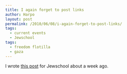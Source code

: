 ```yaml
---
title: I again forget to post links
author: Harpo
layout: post
permalink: /2010/06/08/i-again-forget-to-post-links/
tags:
  - current events
  - Jewschool
tags:
  - freedom flotilla
  - gaza
---
```

I wrote <a href="http://jewschool.com/2010/05/31/22962/implications-of-the-gaza-freedom-flotilla-assaultmassacretragedydebacle/" target="_blank">this post</a> for Jewschool about a week ago.